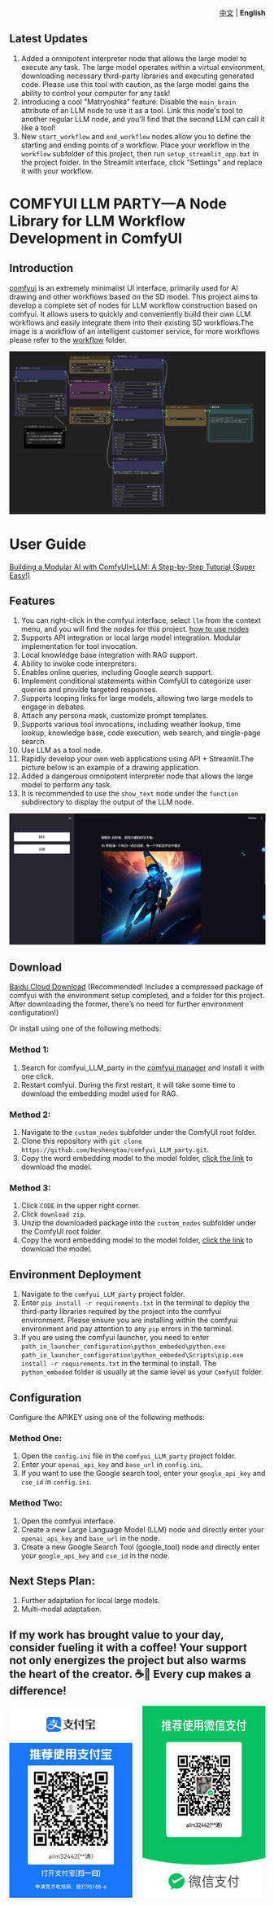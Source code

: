 <p align="right">
   <a href="./README_ZH.md">中文</a> |  <strong>English</strong> 
</p>

## Latest Updates
1. Added a omnipotent interpreter node that allows the large model to execute any task. The large model operates within a virtual environment, downloading necessary third-party libraries and executing generated code. Please use this tool with caution, as the large model gains the ability to control your computer for any task!
2. Introducing a cool "Matryoshka" feature: Disable the `main_brain` attribute of an LLM node to use it as a tool. Link this node's tool to another regular LLM node, and you'll find that the second LLM can call it like a tool!
3. New `start_workflow` and `end_workflow` nodes allow you to define the starting and ending points of a workflow. Place your workflow in the `workflow` subfolder of this project, then run `setup_streamlit_app.bat` in the project folder. In the Streamlit interface, click "Settings" and replace it with your workflow.

# **COMFYUI LLM PARTY—A Node Library for LLM Workflow Development in ComfyUI** 

## Introduction
[comfyui](https://github.com/comfyanonymous/ComfyUI) is an extremely minimalist UI interface, primarily used for AI drawing and other workflows based on the SD model. This project aims to develop a complete set of nodes for LLM workflow construction based on comfyui. It allows users to quickly and conveniently build their own LLM workflows and easily integrate them into their existing SD workflows.The image is a workflow of an intelligent customer service, for more workflows please refer to the [workflow](workflow) folder.

![图片](img/智能助手.png)

# User Guide
[Building a Modular AI with ComfyUI×LLM: A Step-by-Step Tutorial (Super Easy!)](https://www.bilibili.com/video/BV1JZ421v7Tw/?vd_source=f229e378448918b84afab7c430c6a75b)

## Features
1. You can right-click in the comfyui interface, select `llm` from the context menu, and you will find the nodes for this project. [how to use nodes](how_to_use_nodes.md)
2. Supports API integration or local large model integration. Modular implementation for tool invocation.
3. Local knowledge base integration with RAG support.
4. Ability to invoke code interpreters.
5. Enables online queries, including Google search support.
6. Implement conditional statements within ComfyUI to categorize user queries and provide targeted responses.
7. Supports looping links for large models, allowing two large models to engage in debates.
8. Attach any persona mask, customize prompt templates.
9. Supports various tool invocations, including weather lookup, time lookup, knowledge base, code execution, web search, and single-page search.
10. Use LLM as a tool node.
11. Rapidly develop your own web applications using API + Streamlit.The picture below is an example of a drawing application.
12. Added a dangerous omnipotent interpreter node that allows the large model to perform any task.
13. It is recommended to use the `show_text` node under the `function` subdirectory to display the output of the LLM node.

![图片](img/画画应用.png)

## Download
[Baidu Cloud Download](https://pan.baidu.com/s/13ogn1np6bHgxOJhS--QJmg?pwd=jppj) (Recommended! Includes a compressed package of comfyui with the environment setup completed, and a folder for this project. After downloading the former, there’s no need for further environment configuration!)

Or install using one of the following methods:
### Method 1:
1. Search for comfyui_LLM_party in the [comfyui manager](https://github.com/ltdrdata/ComfyUI-Manager) and install it with one click.
2. Restart comfyui. During the first restart, it will take some time to download the embedding model used for RAG.

### Method 2:
1. Navigate to the `custom_nodes` subfolder under the ComfyUI root folder.
2. Clone this repository with `git clone https://github.com/heshengtao/comfyui_LLM_party.git`.
3. Copy the word embedding model to the model folder, [click the link](https://huggingface.co/BAAI/bge-large-zh/tree/main) to download the model.

### Method 3:
1. Click `CODE` in the upper right corner.
2. Click `download zip`.
3. Unzip the downloaded package into the `custom_nodes` subfolder under the ComfyUI root folder.
4. Copy the word embedding model to the model folder, [click the link](https://huggingface.co/BAAI/bge-large-zh/tree/main) to download the model.

## Environment Deployment
1. Navigate to the `comfyui_LLM_party` project folder.
2. Enter `pip install -r requirements.txt` in the terminal to deploy the third-party libraries required by the project into the comfyui environment. Please ensure you are installing within the comfyui environment and pay attention to any `pip` errors in the terminal.
3. If you are using the comfyui launcher, you need to enter `path_in_launcher_configuration\python_embeded\python.exe path_in_launcher_configuration\python_embeded\Scripts\pip.exe install -r requirements.txt` in the terminal to install. The `python_embeded` folder is usually at the same level as your `ComfyUI` folder.

## Configuration
Configure the APIKEY using one of the following methods:
### Method One:
1. Open the `config.ini` file in the `comfyui_LLM_party` project folder.
2. Enter your `openai_api_key` and `base_url` in `config.ini`.
3. If you want to use the Google search tool, enter your `google_api_key` and `cse_id` in `config.ini`.

### Method Two:
1. Open the comfyui interface.
2. Create a new Large Language Model (LLM) node and directly enter your `openai_api_key` and `base_url` in the node.
3. Create a new Google Search Tool (google_tool) node and directly enter your `google_api_key` and `cse_id` in the node.

## Next Steps Plan:
1. Further adaptation for local large models.
2. Multi-modal adaptation.

## If my work has brought value to your day, consider fueling it with a coffee! Your support not only energizes the project but also warms the heart of the creator. ☕💖 Every cup makes a difference!
<div style="display:flex; justify-content:space-between;">
    <img src="img/zhifubao.jpg" style="width: 48%;" />
    <img src="img/wechat.jpg" style="width: 48%;" />
</div>
